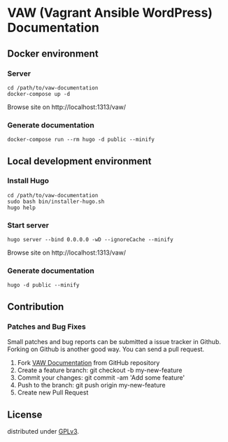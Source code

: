 # VAW (Vagrant Ansible WordPress) Documentation

## Docker environment

### Server

```
cd /path/to/vaw-documentation
docker-compose up -d
```

Browse site on http://localhost:1313/vaw/

### Generate documentation

```
docker-compose run --rm hugo -d public --minify
```

## Local development environment

### Install Hugo

```
cd /path/to/vaw-documentation
sudo bash bin/installer-hugo.sh
hugo help
```

### Start server

```
hugo server --bind 0.0.0.0 -wD --ignoreCache --minify
```

Browse site on http://localhost:1313/vaw/

### Generate documentation

```
hugo -d public --minify
```

## Contribution

### Patches and Bug Fixes

Small patches and bug reports can be submitted a issue tracker in Github. Forking on Github is another good way. You can send a pull request.

1. Fork [VAW Documentation](https://github.com/thingsym/vaw-documentation) from GitHub repository
2. Create a feature branch: git checkout -b my-new-feature
3. Commit your changes: git commit -am 'Add some feature'
4. Push to the branch: git push origin my-new-feature
5. Create new Pull Request

## License

distributed under [GPLv3](https://www.gnu.org/licenses/gpl-3.0.html).
